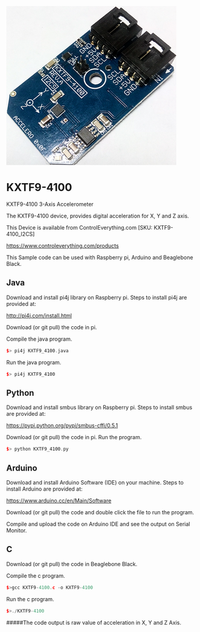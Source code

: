 [![KXTF9-4100](KXTF9-4100_I2CS.png)](https://www.controleverything.com/products)
# KXTF9-4100
KXTF9-4100 3-Axis Accelerometer

The KXTF9-4100 device, provides digital acceleration for X, Y and Z axis.

This Device is available from ControlEverything.com [SKU: KXTF9-4100_I2CS]

https://www.controleverything.com/products

This Sample code can be used with Raspberry pi, Arduino and Beaglebone Black.

## Java
Download and install pi4j library on Raspberry pi. Steps to install pi4j are provided at:

http://pi4j.com/install.html

Download (or git pull) the code in pi.

Compile the java program.
```cpp
$> pi4j KXTF9_4100.java
```

Run the java program.
```cpp
$> pi4j KXTF9_4100
```

## Python
Download and install smbus library on Raspberry pi. Steps to install smbus are provided at:

https://pypi.python.org/pypi/smbus-cffi/0.5.1

Download (or git pull) the code in pi. Run the program.

```cpp
$> python KXTF9_4100.py
```

## Arduino
Download and install Arduino Software (IDE) on your machine. Steps to install Arduino are provided at:

https://www.arduino.cc/en/Main/Software

Download (or git pull) the code and double click the file to run the program.

Compile and upload the code on Arduino IDE and see the output on Serial Monitor.

## C

Download (or git pull) the code in Beaglebone Black.

Compile the c program.
```cpp
$>gcc KXTF9-4100.c -o KXTF9-4100
```
Run the c program.
```cpp
$>./KXTF9-4100
```
#####The code output is raw value of acceleration in X, Y and Z Axis.
